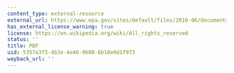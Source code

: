 ```yaml
---
content_type: external-resource
external_url: https://www.epa.gov/sites/default/files/2016-06/documents/npwdr_complete_table.pdf
has_external_license_warning: true
license: https://en.wikipedia.org/wiki/All_rights_reserved
status: ''
title: PDF
uid: 5357e3f5-4b3e-4e46-9b80-6b18e0d1f973
wayback_url: ''
---
```

